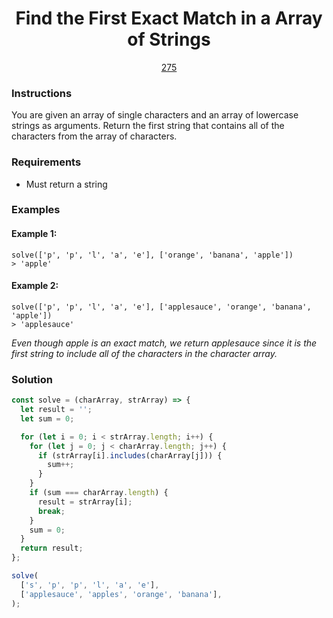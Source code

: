 <div align="center">
  <h1>Find the First Exact Match in a Array of Strings</h1>
  <a href="https://prep-app-prod.herokuapp.com/problems/275" target="_blank">275</a>
</div>

### Instructions

You are given an array of single characters and an array of lowercase strings as
arguments. Return the first string that contains all of the characters from the
array of characters.

### Requirements

- Must return a string

### Examples

#### Example 1:

```shell
solve(['p', 'p', 'l', 'a', 'e'], ['orange', 'banana', 'apple'])
> 'apple'
```

#### Example 2:

```shell
solve(['p', 'p', 'l', 'a', 'e'], ['applesauce', 'orange', 'banana', 'apple'])
> 'applesauce'
```

_Even though apple is an exact match, we return applesauce since it is the first
string to include all of the characters in the character array._

### Solution

```javascript
const solve = (charArray, strArray) => {
  let result = '';
  let sum = 0;

  for (let i = 0; i < strArray.length; i++) {
    for (let j = 0; j < charArray.length; j++) {
      if (strArray[i].includes(charArray[j])) {
        sum++;
      }
    }
    if (sum === charArray.length) {
      result = strArray[i];
      break;
    }
    sum = 0;
  }
  return result;
};

solve(
  ['s', 'p', 'p', 'l', 'a', 'e'],
  ['applesauce', 'apples', 'orange', 'banana'],
);
```
